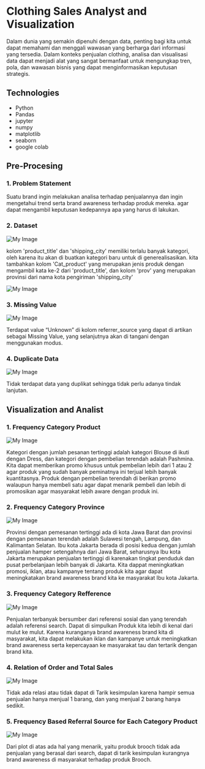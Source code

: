 # Clothing Sales Analyst and Visualization
Dalam dunia yang semakin dipenuhi dengan data, penting bagi kita untuk dapat memahami dan menggali wawasan yang berharga dari informasi yang tersedia. Dalam konteks penjualan clothing, analisa dan visualisasi data dapat menjadi alat yang sangat bermanfaat untuk mengungkap tren, pola, dan wawasan bisnis yang dapat menginformasikan keputusan strategis.

## Technologies
- Python
- Pandas 
- jupyter
- numpy
- matplotlib
- seaborn
- google colab

## Pre-Procesing
### 1. Problem Statement
Suatu brand ingin melakukan analisa terhadap penjualannya dan ingin mengetahui trend serta brand awareness terhadap produk mereka. agar dapat mengambil keputusan kedepannya apa yang harus di lakukan.

### 2. Dataset
![My Image](img/Sample.png)

kolom 'product_title' dan 'shipping_city' memiliki terlalu banyak kategori, oleh karena itu akan di buatkan kategori baru untuk di generealisasikan.
kita tambahkan kolom 'Cat_product' yang merupakan jenis produk dengan mengambil kata ke-2 dari 'product_title',
dan kolom 'prov' yang merupakan provinsi dari nama kota pengiriman 'shipping_city'

![My Image](img/Sample(category).png)

### 3. Missing Value

![My Image](img/missing.png)

Terdapat value “Unknown” di kolom referrer_source yang dapat di artikan sebagai 
Missing Value, yang selanjutnya akan di tangani dengan menggunakan modus.

### 4. Duplicate Data

![My Image](img/duplicate.png)

Tidak terdapat data yang duplikat sehingga tidak perlu adanya tindak lanjutan.

## Visualization and Analist

### 1. Frequency Category Product

![My Image](img/product.png)

Kategori dengan jumlah pesanan tertinggi adalah kategori Blouse di ikuti dengan Dress, 
dan kategori dengan pembelian terendah adalah Pashmina. 
Kita dapat memberikan promo khusus untuk pembelian lebih dari 1 atau 2 agar produk 
yang sudah banyak peminatnya ini terjual lebih banyak kuantitasnya. Produk dengan 
pembelian terendah di berikan promo walaupun hanya membeli satu agar dapat 
menarik pembeli dan lebih di promosikan agar masyarakat lebih aware dengan produk 
ini.

### 2. Frequency Category Province

![My Image](img/prov.png)

Provinsi dengan pemesanan tertinggi ada di kota Jawa Barat dan provinsi dengan 
pemesanan terendah adalah Sulawesi tengah, Lampung, dan Kalimantan Selatan.
Ibu kota Jakarta berada di posisi kedua dengan jumlah penjualan hamper setengahnya 
dari Jawa Barat, seharusnya Ibu kota Jakarta merupakan penjualan tertinggi di 
karenakan tingkat penduduk dan pusat perbelanjaan lebih banyak di Jakarta.
Kita dappat meningkatkan promosi, iklan, atau kampanye tentang produk kita agar 
dapat meningkatakan brand awareness brand kita ke masyarakat Ibu kota Jakarta.

### 3. Frequency Category Refference

![My Image](img/reff.png)

Penjualan terbanyak bersumber dari referensi sosial dan yang terendah adalah 
referensi search. Dapat di simpulkan Produk kita lebih di kenal dari mulut ke mulut. 
Karena kuranganya brand awareness brand kita di masyarakat, kita dapat melakukan 
iklan dan kampanye untuk meningkatkan brand awareness serta kepercayaan ke 
masyarakat tau dan tertarik dengan brand kita.

### 4. Relation of Order and Total Sales

![My Image](img/order.png)

Tidak ada relasi atau tidak dapat di Tarik kesimpulan karena hampir semua penjualan 
hanya menjual 1 barang, dan yang menjual 2 barang hanya sedikit.

### 5. Frequency Based Referral Source for Each Category Product

![My Image](img/reff.png)

Dari plot di atas ada hal yang menarik, yaitu produk brooch tidak ada penjualan yang 
berasal dari search, dapat di tarik kesimpulan kurangnya brand awareness di 
masyarakat terhadap produk Brooch.
